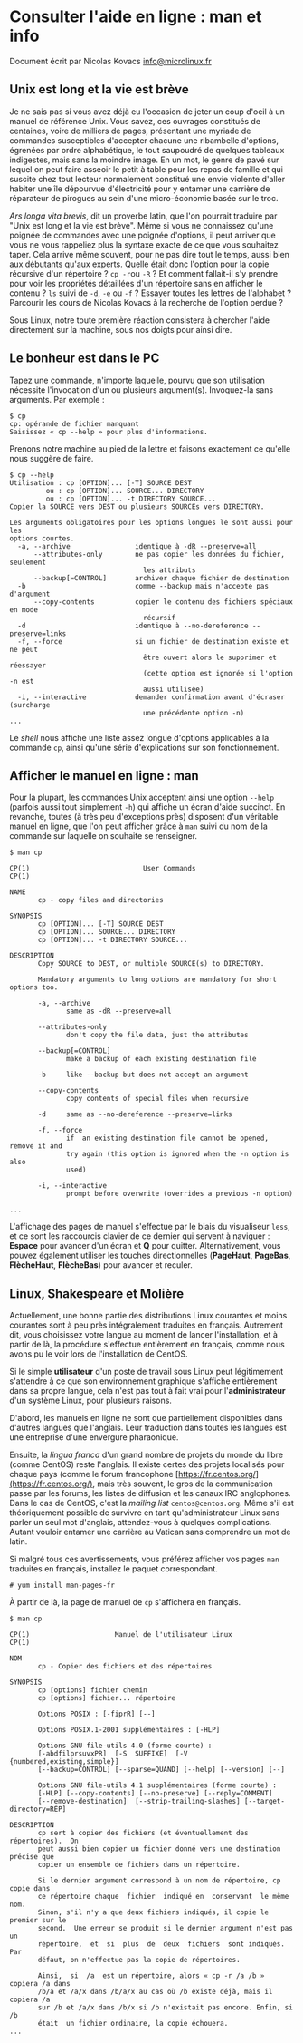 Consulter l'aide en ligne : man et info
=======================================

Document écrit par Nicolas Kovacs <info@microlinux.fr>

Unix est long et la vie est brève
---------------------------------

Je ne sais pas si vous avez déjà eu l'occasion de jeter un coup d'oeil à un
manuel de référence Unix. Vous savez, ces ouvrages constitués de centaines,
voire de milliers de pages, présentant une myriade de commandes susceptibles
d'accepter chacune une ribambelle d'options, égrenées par ordre alphabétique,
le tout saupoudré de quelques tableaux indigestes, mais sans la moindre image.
En un mot, le genre de pavé sur lequel on peut faire asseoir le petit à table
pour les repas de famille et qui suscite chez tout lecteur normalement
constitué une envie violente d'aller habiter une île dépourvue d'électricité
pour y entamer une carrière de réparateur de pirogues au sein d'une
micro-économie basée sur le troc. 

*Ars longa vita brevis*, dit un proverbe latin, que l'on pourrait traduire par 
"Unix est long et la vie est brève". Même si vous ne connaissez qu'une poignée
de commandes avec une poignée d'options, il peut arriver que vous ne vous
rappeliez plus la syntaxe exacte de ce que vous souhaitez taper. Cela arrive
même souvent, pour ne pas dire tout le temps, aussi bien aux débutants qu'aux
experts. Quelle était donc l'option pour la copie récursive d'un répertoire ?
`cp -r`ou `-R` ? Et comment fallait-il s'y prendre pour voir les propriétés
détaillées d'un répertoire sans en afficher le contenu ? `ls` suivi de `-d`,
`-e` ou `-f` ? Essayer toutes les lettres de l'alphabet ? Parcourir les cours
de Nicolas Kovacs à la recherche de l'option perdue ?

Sous Linux, notre toute première réaction consistera à chercher l'aide
directement sur la machine, sous nos doigts pour ainsi dire.


Le bonheur est dans le PC
-------------------------

Tapez une commande, n'importe laquelle, pourvu que son utilisation nécessite
l'invocation d'un ou plusieurs argument(s). Invoquez-la sans arguments. Par
exemple :

```
$ cp
cp: opérande de fichier manquant
Saisissez « cp --help » pour plus d'informations.
```

Prenons notre machine au pied de la lettre et faisons exactement ce qu'elle
nous suggère de faire.

```
$ cp --help
Utilisation : cp [OPTION]... [-T] SOURCE DEST
         ou : cp [OPTION]... SOURCE... DIRECTORY
         ou : cp [OPTION]... -t DIRECTORY SOURCE...
Copier la SOURCE vers DEST ou plusieurs SOURCEs vers DIRECTORY.

Les arguments obligatoires pour les options longues le sont aussi pour les
options courtes.
  -a, --archive                identique à -dR --preserve=all
      --attributes-only        ne pas copier les données du fichier, seulement
                                 les attributs
      --backup[=CONTROL]       archiver chaque fichier de destination
  -b                           comme --backup mais n'accepte pas d'argument
      --copy-contents          copier le contenu des fichiers spéciaux en mode
                                 récursif
  -d                           identique à --no-dereference --preserve=links
  -f, --force                  si un fichier de destination existe et ne peut
                                 être ouvert alors le supprimer et réessayer
                                 (cette option est ignorée si l'option -n est
                                 aussi utilisée)
  -i, --interactive            demander confirmation avant d'écraser (surcharge
                                 une précédente option -n)
...
```

Le *shell* nous affiche une liste assez longue d'options applicables à la
commande `cp`, ainsi qu'une série d'explications sur son fonctionnement.


Afficher le manuel en ligne : man
---------------------------------

Pour la plupart, les commandes Unix acceptent ainsi une option `--help`
(parfois aussi tout simplement `-h`) qui affiche un écran d'aide succinct. En
revanche, toutes (à très peu d'exceptions près) disposent d'un véritable manuel
en ligne, que l'on peut afficher grâce à `man` suivi du nom de la commande sur
laquelle on souhaite se renseigner.

```
$ man cp

CP(1)                            User Commands                          CP(1)

NAME
       cp - copy files and directories

SYNOPSIS
       cp [OPTION]... [-T] SOURCE DEST
       cp [OPTION]... SOURCE... DIRECTORY
       cp [OPTION]... -t DIRECTORY SOURCE...

DESCRIPTION
       Copy SOURCE to DEST, or multiple SOURCE(s) to DIRECTORY.

       Mandatory arguments to long options are mandatory for short options too.

       -a, --archive
              same as -dR --preserve=all

       --attributes-only
              don't copy the file data, just the attributes

       --backup[=CONTROL]
              make a backup of each existing destination file

       -b     like --backup but does not accept an argument

       --copy-contents
              copy contents of special files when recursive

       -d     same as --no-dereference --preserve=links

       -f, --force
              if  an existing destination file cannot be opened, remove it and
              try again (this option is ignored when the -n option is also
              used)

       -i, --interactive
              prompt before overwrite (overrides a previous -n option)
      
...
```

L'affichage des pages de manuel s'effectue par le biais du visualiseur `less`,
et ce sont les raccourcis clavier de ce dernier qui servent à naviguer :
**Espace** pour avancer d'un écran et **Q** pour quitter. Alternativement, vous
pouvez également utiliser les touches directionnelles (**PageHaut**,
**PageBas**, **FlècheHaut**, **FlècheBas**) pour avancer et reculer.


Linux, Shakespeare et Molière
-----------------------------

Actuellement, une bonne partie des distributions Linux courantes et moins
courantes sont à peu près intégralement traduites en français. Autrement dit,
vous choisissez votre langue au moment de lancer l'installation, et à partir de
là, la procédure s'effectue entièrement en français, comme nous avons pu le
voir lors de l'installation de CentOS. 

Si le simple **utilisateur** d'un poste de travail sous Linux peut légitimement
s'attendre à ce que son environnement graphique s'affiche entièrement dans sa
propre langue, cela n'est pas tout à fait vrai pour l'**administrateur** d'un
système Linux, pour plusieurs raisons.

D'abord, les manuels en ligne ne sont que partiellement disponibles dans
d'autres langues que l'anglais. Leur traduction dans toutes les langues est une
entreprise d'une envergure pharaonique. 

Ensuite, la *lingua franca* d'un grand nombre de projets du monde du libre
(comme CentOS) reste l'anglais. Il existe certes des projets localisés pour
chaque pays (comme le forum francophone
[https://fr.centos.org/](https://fr.centos.org/), mais très souvent, le gros de
la communication passe par les forums, les listes de diffusion et les canaux
IRC anglophones. Dans le cas de CentOS, c'est la *mailing list*
`centos@centos.org`. Même s'il est théoriquement possible de survivre en tant
qu'administrateur Linux sans parler un seul mot d'anglais, attendez-vous à
quelques complications. Autant vouloir entamer une carrière au Vatican sans
comprendre un mot de latin. 

Si malgré tous ces avertissements, vous préférez afficher vos pages `man`
traduites en français, installez le paquet correspondant.

```
# yum install man-pages-fr
```

À partir de là, la page de manuel de `cp` s'affichera en français.

```
$ man cp

CP(1)                     Manuel de l'utilisateur Linux                     CP(1)

NOM
       cp - Copier des fichiers et des répertoires

SYNOPSIS
       cp [options] fichier chemin
       cp [options] fichier... répertoire

       Options POSIX : [-fiprR] [--]

       Options POSIX.1-2001 supplémentaires : [-HLP]

       Options GNU file-utils 4.0 (forme courte) :
       [-abdfilprsuvxPR]  [-S  SUFFIXE]  [-V {numbered,existing,simple}]
       [--backup=CONTROL] [--sparse=QUAND] [--help] [--version] [--]

       Options GNU file-utils 4.1 supplémentaires (forme courte) :
       [-HLP] [--copy-contents] [--no-preserve] [--reply=COMMENT]
       [--remove-destination]  [--strip-trailing-slashes] [--target-directory=RÉP]

DESCRIPTION
       cp sert à copier des fichiers (et éventuellement des répertoires).  On
       peut aussi bien copier un fichier donné vers une destination précise que
       copier un ensemble de fichiers dans un répertoire.

       Si le dernier argument correspond à un nom de répertoire, cp copie dans
       ce répertoire chaque  fichier  indiqué en  conservant  le même nom.
       Sinon, s'il n'y a que deux fichiers indiqués, il copie le premier sur le
       second.  Une erreur se produit si le dernier argument n'est pas un
       répertoire,  et  si  plus  de  deux  fichiers  sont indiqués. Par
       défaut, on n'effectue pas la copie de répertoires.

       Ainsi,  si  /a  est un répertoire, alors « cp -r /a /b » copiera /a dans
       /b/a et /a/x dans /b/a/x au cas où /b existe déjà, mais il copiera /a
       sur /b et /a/x dans /b/x si /b n'existait pas encore. Enfin, si  /b
       était  un fichier ordinaire, la copie échouera.
...
```


